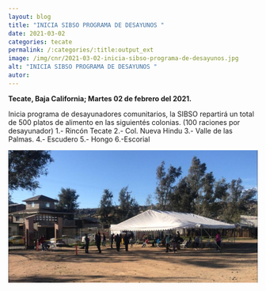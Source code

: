 ```yaml
---
layout: blog
title: "INICIA SIBSO PROGRAMA DE DESAYUNOS "
date: 2021-03-02
categories: tecate
permalink: /:categories/:title:output_ext
image: /img/cnr/2021-03-02-inicia-sibso-programa-de-desayunos.jpg
alt: "INICIA SIBSO PROGRAMA DE DESAYUNOS "
autor:
---
```


**Tecate, Baja California; Martes 02 de febrero del 2021.** 

Inicia programa de desayunadores comunitarios, la SIBSO repartirá un total de 500 platos de alimento en las siguientés colonias. (100 raciones por desayunador)
1.- Rincón Tecate
2.- Col. Nueva Hindu
3.- Valle de las Palmas.
4.- Escudero
5.- Hongo
6.-Escorial


<div id="carouselExampleSlidesOnly" class="carousel slide" data-ride="carousel">
  <div class="carousel-inner">
    <div class="carousel-item active">
       <img class="d-block w-100" src="/img/cnr/2021-03-02-inicia-sibso-programa-de-desayunos.jpg" loading="lazy"  alt="INICIA SIBSO PROGRAMA DE DESAYUNOS ">
    </div>
  </div>
</div>